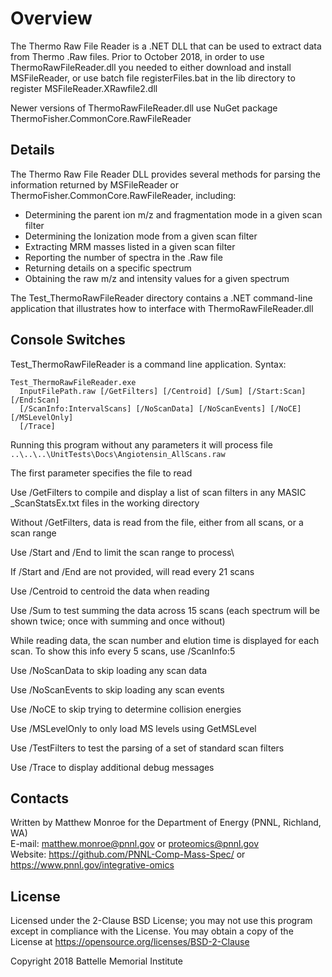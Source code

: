 # Overview

The Thermo Raw File Reader is a .NET DLL that can be used to 
extract data from Thermo .Raw files.  Prior to October 2018, 
in order to use ThermoRawFileReader.dll you needed to either 
download and install MSFileReader, or use batch file registerFiles.bat 
in the lib directory to register MSFileReader.XRawfile2.dll

Newer versions of ThermoRawFileReader.dll use NuGet package
ThermoFisher.CommonCore.RawFileReader

## Details

The Thermo Raw File Reader DLL provides several methods for parsing the information 
returned by MSFileReader or ThermoFisher.CommonCore.RawFileReader, including:
* Determining the parent ion m/z and fragmentation mode in a given scan filter
* Determining the Ionization mode from a given scan filter
* Extracting MRM masses listed in a given scan filter
* Reporting the number of spectra in the .Raw file
* Returning details on a specific spectrum
* Obtaining the raw m/z and intensity values for a given spectrum

The Test_ThermoRawFileReader directory contains a .NET command-line application 
that illustrates how to interface with ThermoRawFileReader.dll

## Console Switches

Test_ThermoRawFileReader is a command line application.  Syntax:

```
Test_ThermoRawFileReader.exe
  InputFilePath.raw [/GetFilters] [/Centroid] [/Sum] [/Start:Scan] [/End:Scan]
  [/ScanInfo:IntervalScans] [/NoScanData] [/NoScanEvents] [/NoCE] [/MSLevelOnly]
  [/Trace]
```

Running this program without any parameters it will process file
`..\..\..\UnitTests\Docs\Angiotensin_AllScans.raw`

The first parameter specifies the file to read

Use /GetFilters to compile and display a list of scan filters in any MASIC
_ScanStatsEx.txt files in the working directory

Without /GetFilters, data is read from the file, either from all scans, or a scan range

Use /Start and /End to limit the scan range to process\

If /Start and /End are not provided, will read every 21 scans

Use /Centroid to centroid the data when reading

Use /Sum to test summing the data across 15 scans (each spectrum will 
be shown twice; once with summing and once without)

While reading data, the scan number and elution time is displayed for each scan.
To show this info every 5 scans, use /ScanInfo:5

Use /NoScanData to skip loading any scan data

Use /NoScanEvents to skip loading any scan events

Use /NoCE to skip trying to determine collision energies

Use /MSLevelOnly to only load MS levels using GetMSLevel

Use /TestFilters to test the parsing of a set of standard scan filters

Use /Trace to display additional debug messages

## Contacts

Written by Matthew Monroe for the Department of Energy (PNNL, Richland, WA) \
E-mail: matthew.monroe@pnnl.gov or proteomics@pnnl.gov \
Website: https://github.com/PNNL-Comp-Mass-Spec/ or https://www.pnnl.gov/integrative-omics

## License

Licensed under the 2-Clause BSD License; you may not use this program except 
in compliance with the License.  You may obtain a copy of the License at 
https://opensource.org/licenses/BSD-2-Clause

Copyright 2018 Battelle Memorial Institute
